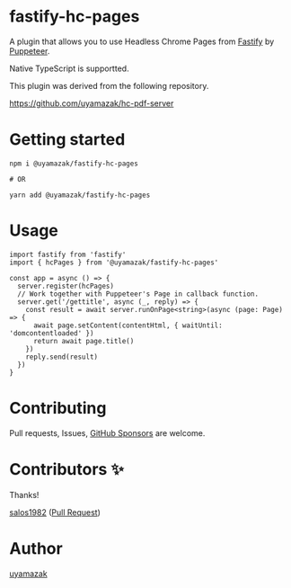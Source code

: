 # fastify-hc-pages
A plugin that allows you to use Headless Chrome Pages from [Fastify](https://www.fastify.io/) by [Puppeteer](https://pptr.dev/).

Native TypeScript is supportted.

This plugin was derived from the following repository.

https://github.com/uyamazak/hc-pdf-server

# Getting started
```
npm i @uyamazak/fastify-hc-pages

# OR

yarn add @uyamazak/fastify-hc-pages
```

# Usage

```
import fastify from 'fastify'
import { hcPages } from '@uyamazak/fastify-hc-pages'

const app = async () => {
  server.register(hcPages)
  // Work together with Puppeteer's Page in callback function.
  server.get('/gettitle', async (_, reply) => {
    const result = await server.runOnPage<string>(async (page: Page) => {
      await page.setContent(contentHtml, { waitUntil: 'domcontentloaded' })
      return await page.title()
    })
    reply.send(result)
  })
}
```

# Contributing
Pull requests, Issues, [GitHub Sponsors](https://github.com/sponsors/uyamazak/) are welcome.

# Contributors ✨
Thanks!

[salos1982](https://github.com/salos1982) ([Pull Request](https://github.com/uyamazak/hc-pdf-server/pull/96))

# Author
[uyamazak](https://github.com/uyamazak)

